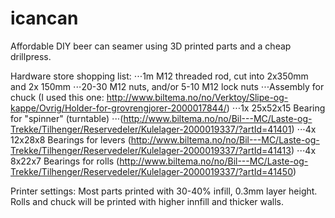 # icancan
Affordable DIY beer can seamer using 3D printed parts and a cheap drillpress.


Hardware store shopping list:
⋅⋅⋅1m M12 threaded rod, cut into 2x350mm and 2x 150mm
⋅⋅⋅20-30 M12 nuts, and/or 5-10 M12 lock nuts
⋅⋅⋅Assembly for chuck (I used this one: http://www.biltema.no/no/Verktoy/Slipe-og-kappe/Ovrig/Holder-for-grovrengjorer-2000017844/)
⋅⋅⋅1x 25x52x15 Bearing for "spinner" (turntable) ⋅⋅⋅(http://www.biltema.no/no/Bil---MC/Laste-og-Trekke/Tilhenger/Reservedeler/Kulelager-2000019337/?artId=41401)
⋅⋅⋅4x 12x28x8 Bearings for levers (http://www.biltema.no/no/Bil---MC/Laste-og-Trekke/Tilhenger/Reservedeler/Kulelager-2000019337/?artId=41413)
⋅⋅⋅4x 8x22x7 Bearings for rolls (http://www.biltema.no/no/Bil---MC/Laste-og-Trekke/Tilhenger/Reservedeler/Kulelager-2000019337/?artId=41450)


Printer settings:
Most parts printed with 30-40% infill, 0.3mm layer height.
Rolls and chuck will be printed with higher innfill and thicker walls.
